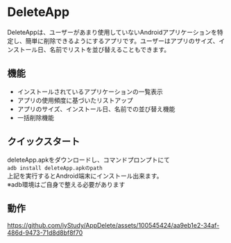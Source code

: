 # DeleteApp

DeleteAppは、ユーザーがあまり使用していないAndroidアプリケーションを特定し、簡単に削除できるようにするアプリです。ユーザーはアプリのサイズ、インストール日、名前でリストを並び替えることもできます。

## 機能

- インストールされているアプリケーションの一覧表示
- アプリの使用頻度に基づいたリストアップ
- アプリのサイズ、インストール日、名前での並び替え機能
- 一括削除機能

## クイックスタート
  deleteApp.apkをダウンロードし、コマンドプロンプトにて  
  `adb install deleteApp.apkのpath`  
  上記を実行するとAndroid端末にインストール出来ます。  
  ※adb環境はご自身で整える必要があります


## 動作
https://github.com/iyStudy/AppDelete/assets/100545424/aa9eb1e2-34af-486d-9473-71d8d8bf8f70

